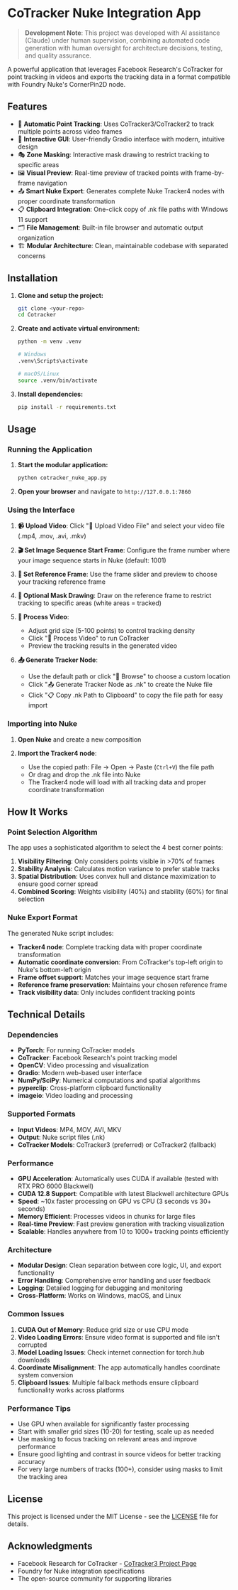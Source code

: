 # CoTracker Nuke Integration App

> **Development Note**: This project was developed with AI assistance (Claude) under human supervision, combining automated code generation with human oversight for architecture decisions, testing, and quality assurance.

A powerful application that leverages Facebook Research's CoTracker for point tracking in videos and exports the tracking data in a format compatible with Foundry Nuke's CornerPin2D node.

## Features

- 🎯 **Automatic Point Tracking**: Uses CoTracker3/CoTracker2 to track multiple points across video frames
- 🎨 **Interactive GUI**: User-friendly Gradio interface with modern, intuitive design
- 🎭 **Zone Masking**: Interactive mask drawing to restrict tracking to specific areas
- 🖼️ **Visual Preview**: Real-time preview of tracked points with frame-by-frame navigation
- 📤 **Smart Nuke Export**: Generates complete Nuke Tracker4 nodes with proper coordinate transformation
- 📋 **Clipboard Integration**: One-click copy of .nk file paths with Windows 11 support
- 🗂️ **File Management**: Built-in file browser and automatic output organization
- 🏗️ **Modular Architecture**: Clean, maintainable codebase with separated concerns

## Installation

1. **Clone and setup the project:**
   ```bash
   git clone <your-repo>
   cd Cotracker
   ```

2. **Create and activate virtual environment:**
   ```bash
   python -m venv .venv
   
   # Windows
   .venv\Scripts\activate
   
   # macOS/Linux  
   source .venv/bin/activate
   ```

3. **Install dependencies:**
   ```bash
   pip install -r requirements.txt
   ```

## Usage

### Running the Application

1. **Start the modular application:**
   ```bash
   python cotracker_nuke_app.py
   ```

2. **Open your browser** and navigate to `http://127.0.0.1:7860`

### Using the Interface

1. **📹 Upload Video**: Click "📁 Upload Video File" and select your video file (.mp4, .mov, .avi, .mkv)

2. **🎬 Set Image Sequence Start Frame**: Configure the frame number where your image sequence starts in Nuke (default: 1001)

3. **🎯 Set Reference Frame**: Use the frame slider and preview to choose your tracking reference frame

4. **🎨 Optional Mask Drawing**: Draw on the reference frame to restrict tracking to specific areas (white areas = tracked)

5. **🚀 Process Video**: 
   - Adjust grid size (5-100 points) to control tracking density
   - Click "🚀 Process Video" to run CoTracker
   - Preview the tracking results in the generated video

6. **📤 Generate Tracker Node**: 
   - Use the default path or click "📂 Browse" to choose a custom location
   - Click "📤 Generate Tracker Node as .nk" to create the Nuke file
   - Click "📋 Copy .nk Path to Clipboard" to copy the file path for easy import

### Importing into Nuke

1. **Open Nuke** and create a new composition

2. **Import the Tracker4 node**: 
   - Use the copied path: File → Open → Paste (`Ctrl+V`) the file path
   - Or drag and drop the .nk file into Nuke
   - The Tracker4 node will load with all tracking data and proper coordinate transformation

## How It Works

### Point Selection Algorithm

The app uses a sophisticated algorithm to select the 4 best corner points:

1. **Visibility Filtering**: Only considers points visible in >70% of frames
2. **Stability Analysis**: Calculates motion variance to prefer stable tracks  
3. **Spatial Distribution**: Uses convex hull and distance maximization to ensure good corner spread
4. **Combined Scoring**: Weights visibility (40%) and stability (60%) for final selection

### Nuke Export Format

The generated Nuke script includes:
- **Tracker4 node**: Complete tracking data with proper coordinate transformation
- **Automatic coordinate conversion**: From CoTracker's top-left origin to Nuke's bottom-left origin
- **Frame offset support**: Matches your image sequence start frame
- **Reference frame preservation**: Maintains your chosen reference frame
- **Track visibility data**: Only includes confident tracking points

## Technical Details

### Dependencies

- **PyTorch**: For running CoTracker models
- **CoTracker**: Facebook Research's point tracking model  
- **OpenCV**: Video processing and visualization
- **Gradio**: Modern web-based user interface
- **NumPy/SciPy**: Numerical computations and spatial algorithms
- **pyperclip**: Cross-platform clipboard functionality
- **imageio**: Video loading and processing

### Supported Formats

- **Input Videos**: MP4, MOV, AVI, MKV
- **Output**: Nuke script files (.nk)
- **CoTracker Models**: CoTracker3 (preferred) or CoTracker2 (fallback)

### Performance

- **GPU Acceleration**: Automatically uses CUDA if available (tested with RTX PRO 6000 Blackwell)
- **CUDA 12.8 Support**: Compatible with latest Blackwell architecture GPUs
- **Speed**: ~10x faster processing on GPU vs CPU (3 seconds vs 30+ seconds)
- **Memory Efficient**: Processes videos in chunks for large files
- **Real-time Preview**: Fast preview generation with tracking visualization
- **Scalable**: Handles anywhere from 10 to 1000+ tracking points efficiently

### Architecture

- **Modular Design**: Clean separation between core logic, UI, and export functionality
- **Error Handling**: Comprehensive error handling and user feedback
- **Logging**: Detailed logging for debugging and monitoring
- **Cross-Platform**: Works on Windows, macOS, and Linux

### Common Issues

1. **CUDA Out of Memory**: Reduce grid size or use CPU mode
2. **Video Loading Errors**: Ensure video format is supported and file isn't corrupted
3. **Model Loading Issues**: Check internet connection for torch.hub downloads
4. **Coordinate Misalignment**: The app automatically handles coordinate system conversion
5. **Clipboard Issues**: Multiple fallback methods ensure clipboard functionality works across platforms

### Performance Tips

- Use GPU when available for significantly faster processing
- Start with smaller grid sizes (10-20) for testing, scale up as needed
- Use masking to focus tracking on relevant areas and improve performance
- Ensure good lighting and contrast in source videos for better tracking accuracy
- For very large numbers of tracks (100+), consider using masks to limit the tracking area

## License

This project is licensed under the MIT License - see the [LICENSE](LICENSE) file for details.


## Acknowledgments

- Facebook Research for CoTracker - [CoTracker3 Project Page](https://cotracker3.github.io/)
- Foundry for Nuke integration specifications
- The open-source community for supporting libraries
